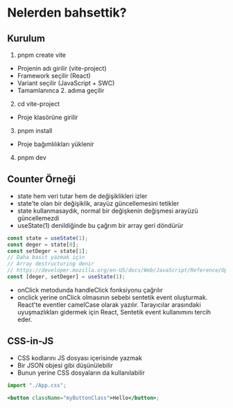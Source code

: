 # Nelerden bahsettik?

## Kurulum

1. pnpm create vite

- Projenin adı girilir (vite-project)
- Framework seçilir (React)
- Variant seçilir (JavaScript + SWC)
- Tamamlanınca 2. adıma geçilir

2. cd vite-project

- Proje klasörüne girilir

3. pnpm install

- Proje bağımlılıkları yüklenir

4. pnpm dev

## Counter Örneği

- state hem veri tutar hem de değişiklikleri izler
- state'te olan bir değişiklik, arayüz güncellemesini tetikler
- state kullanmasaydık, normal bir değişkenin değişmesi arayüzü güncellemezdi
- useState(1) denildiğinde bu çağrım bir array geri döndürür

```js
const state = useState(1);
const deger = state[0];
const setDeger = state[1];
// Daha basit yazmak için
// Array destructuring denir
// https://developer.mozilla.org/en-US/docs/Web/JavaScript/Reference/Operators/Destructuring_assignment
const [deger, setDeger] = useState(1);
```

- onClick metodunda handleClick fonksiyonu çağrılır
- onclick yerine onClick olmasının sebebi sentetik event oluşturmak. React'te eventler camelCase olarak yazılır. Tarayıcılar arasındaki uyuşmazlıkları gidermek için React, Sentetik event kullanımını tercih eder.

## CSS-in-JS

- CSS kodlarını JS dosyası içerisinde yazmak
- Bir JSON objesi gibi düşünülebilir
- Bunun yerine CSS dosyaların da kullanılabilir

```jsx
import "./App.css";

<button className="myButtonClass">Hello</button>;
```
